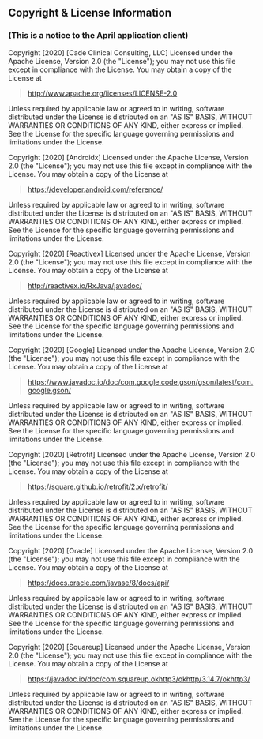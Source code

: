 ## Copyright & License Information
### (This is a notice to the April application client)

Copyright [2020] [Cade Clinical Consulting, LLC]
Licensed under the Apache License, Version 2.0 (the "License");
you may not use this file except in compliance with the License.
You may obtain a copy of the License at

>  http://www.apache.org/licenses/LICENSE-2.0

Unless required by applicable law or agreed to in writing, software
distributed under the License is distributed on an "AS IS" BASIS,
WITHOUT WARRANTIES OR CONDITIONS OF ANY KIND, either express or implied.
See the License for the specific language governing permissions and
limitations under the License.



Copyright [2020] [Androidx]
Licensed under the Apache License, Version 2.0 (the "License");
you may not use this file except in compliance with the License.
You may obtain a copy of the License at

>  https://developer.android.com/reference/

Unless required by applicable law or agreed to in writing, software
distributed under the License is distributed on an "AS IS" BASIS,
WITHOUT WARRANTIES OR CONDITIONS OF ANY KIND, either express or implied.
See the License for the specific language governing permissions and
limitations under the License.



Copyright [2020] [Reactivex]
Licensed under the Apache License, Version 2.0 (the "License");
you may not use this file except in compliance with the License.
You may obtain a copy of the License at

>  http://reactivex.io/RxJava/javadoc/

Unless required by applicable law or agreed to in writing, software
distributed under the License is distributed on an "AS IS" BASIS,
WITHOUT WARRANTIES OR CONDITIONS OF ANY KIND, either express or implied.
See the License for the specific language governing permissions and
limitations under the License.



Copyright [2020] [Google]
Licensed under the Apache License, Version 2.0 (the "License");
you may not use this file except in compliance with the License.
You may obtain a copy of the License at

>  https://www.javadoc.io/doc/com.google.code.gson/gson/latest/com.google.gson/

Unless required by applicable law or agreed to in writing, software
distributed under the License is distributed on an "AS IS" BASIS,
WITHOUT WARRANTIES OR CONDITIONS OF ANY KIND, either express or implied.
See the License for the specific language governing permissions and
limitations under the License.



Copyright [2020] [Retrofit]
Licensed under the Apache License, Version 2.0 (the "License");
you may not use this file except in compliance with the License.
You may obtain a copy of the License at

>  https://square.github.io/retrofit/2.x/retrofit/

Unless required by applicable law or agreed to in writing, software
distributed under the License is distributed on an "AS IS" BASIS,
WITHOUT WARRANTIES OR CONDITIONS OF ANY KIND, either express or implied.
See the License for the specific language governing permissions and
limitations under the License.



Copyright [2020] [Oracle]
Licensed under the Apache License, Version 2.0 (the "License");
you may not use this file except in compliance with the License.
You may obtain a copy of the License at

>  https://docs.oracle.com/javase/8/docs/api/

Unless required by applicable law or agreed to in writing, software
distributed under the License is distributed on an "AS IS" BASIS,
WITHOUT WARRANTIES OR CONDITIONS OF ANY KIND, either express or implied.
See the License for the specific language governing permissions and
limitations under the License.



Copyright [2020] [Squareup]
Licensed under the Apache License, Version 2.0 (the "License");
you may not use this file except in compliance with the License.
You may obtain a copy of the License at

>  https://javadoc.io/doc/com.squareup.okhttp3/okhttp/3.14.7/okhttp3/

Unless required by applicable law or agreed to in writing, software
distributed under the License is distributed on an "AS IS" BASIS,
WITHOUT WARRANTIES OR CONDITIONS OF ANY KIND, either express or implied.
See the License for the specific language governing permissions and
limitations under the License.
